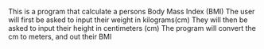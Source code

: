 This is a program that calculate a persons Body Mass Index (BMI) 
The user will first be asked to input their weight in kilograms(cm)
They will then be asked to input their height in centimeters (cm) 
The program will convert the cm to meters, and out their BMI 